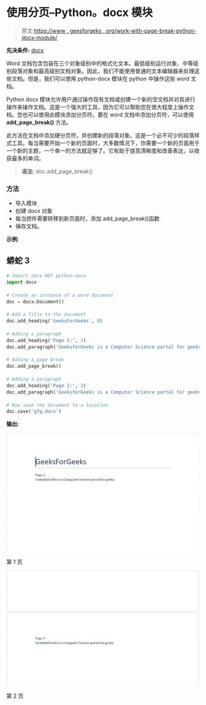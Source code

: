 # 使用分页–Python。docx 模块

> 原文:[https://www . geesforgeks . org/work-with-page-break-python-docx-module/](https://www.geeksforgeeks.org/working-with-page-break-python-docx-module/)

**先决条件:** [docx](https://www.geeksforgeeks.org/python-working-with-docx-module/)

Word 文档包含包装在三个对象级别中的格式化文本。最低级别运行对象、中等级别段落对象和最高级别文档对象。因此，我们不能使用普通的文本编辑器来处理这些文档。但是，我们可以使用 python-docx 模块在 python 中操作这些 word 文档。

Python docx 模块允许用户通过操作现有文档或创建一个新的空文档并对其进行操作来操作文档。这是一个强大的工具，因为它可以帮助您在很大程度上操作文档。您也可以使用此模块添加分页符。要在 word 文档中添加分页符，可以使用 **add_page_break()** 方法。

此方法在文档中添加硬分页符，并创建新的段落对象。这是一个必不可少的段落样式工具。每当需要开始一个新的页面时，大多数情况下，你需要一个新的页面用于一个新的主题，一个单一的方法就足够了。它有助于提高清晰度和改善表达，以收获最多的单词。

> **语法:** doc.add_page_break()

### 方法

*   导入模块
*   创建 docx 对象
*   每当控件需要转移到新页面时，添加 add_page_break()函数
*   保存文档。

**示例:**

## 蟒蛇 3

```py
# Import docx NOT python-docx
import docx

# Create an instance of a word document
doc = docx.Document()

# Add a Title to the document
doc.add_heading('GeeksForGeeks', 0)

# Adding a paragraph
doc.add_heading('Page 1:', 3)
doc.add_paragraph('GeeksforGeeks is a Computer Science portal for geeks.')

# Adding a page break
doc.add_page_break()

# Adding a paragraph
doc.add_heading('Page 2:', 3)
doc.add_paragraph('GeeksforGeeks is a Computer Science portal for geeks.')

# Now save the document to a location
doc.save('gfg.docx')
```

**输出:**

![](img/4f3d6f0bbe73598fdd5d13e549a2ddcd.png)

第 1 页

![](img/47f666a2797a516fca3bdced790b2d19.png)

第 2 页